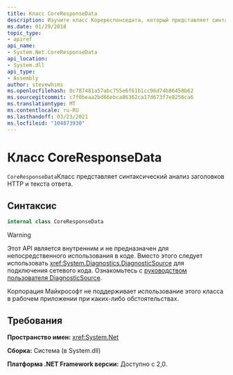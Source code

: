```yaml
---
title: Класс CoreResponseData
description: Изучите класс Коререспонседата, который представляет синтаксический анализ заголовков HTTP и текста ответа. Он находится в пространстве имен System.Net в .NET.
ms.date: 01/29/2018
topic_type:
- apiref
api_name:
- System.Net.CoreResponseData
api_location:
- System.dll
api_type:
- Assembly
author: stevewhims
ms.openlocfilehash: 0c787481a57abc755e6f61b1cc96d74b86458b62
ms.sourcegitcommit: c7f0beaa2bd66ebca86362ca17d673f7e8256ca6
ms.translationtype: MT
ms.contentlocale: ru-RU
ms.lasthandoff: 03/23/2021
ms.locfileid: "104873930"
---
```

# <a name="coreresponsedata-class"></a>Класс CoreResponseData

`CoreResponseData`Класс представляет синтаксический анализ заголовков HTTP и текста ответа.

## <a name="syntax"></a>Синтаксис
  
```csharp
internal class CoreResponseData
```

> [!WARNING]
> Этот API является внутренним и не предназначен для непосредственного использования в коде. Вместо этого следует использовать <xref:System.Diagnostics.DiagnosticSource> для подключения сетевого кода. Ознакомьтесь с [руководством пользователя DiagnosticSource](https://github.com/dotnet/runtime/blob/main/src/libraries/System.Diagnostics.DiagnosticSource/src/DiagnosticSourceUsersGuide.md).
>
> Корпорация Майкрософт не поддерживает использование этого класса в рабочем приложении при каких-либо обстоятельствах.

## <a name="requirements"></a>Требования

**Пространство имен:** <xref:System.Net>

**Сборка:** Система (в System.dll)

**Платформа .NET Framework версии:** Доступно с 2,0.
